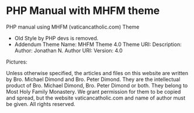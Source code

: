 # PHP Manual with MHFM theme

PHP manual using MHFM (vaticancatholic.com) Theme

- Old Style by PHP devs is removed.
- Addendum Theme Name: MHFM Theme 4.0
Theme URI:
Description:
Author: Jonathan N.
Author URI: 
Version: 4.0





 Pictures:
 
Unless otherwise specified, the articles and files on this website are written by Bro. Michael Dimond and Bro. Peter Dimond. They are the intellectual product of Bro. Michael Dimond, Bro. Peter Dimond or both. They belong to Most Holy Family Monastery. We grant permission for them to be copied and spread, but the website vaticancatholic.com and name of author must be given. All rights reserved.
